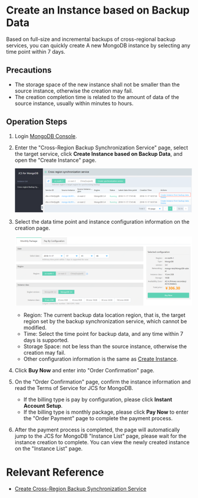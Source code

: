 # Create an Instance based on Backup Data

Based on full-size and incremental backups of cross-regional backup services, you can quickly create A new MongoDB instance by selecting any time point within 7 days.

## Precautions
- The storage space of the new instance shall not be smaller than the source instance, otherwise the creation may fail.
- The creation completion time is related to the amount of data of the source instance, usually within minutes to hours.

## Operation Steps
1. Login [MongoDB Console](https://mongodb-console.jdcloud.com/mongodb).
1. Enter the "Cross-Region Backup Synchronization Service" page, select the target service, click **Create Instance based on Backup Data**, and open the "Create Instance" page.

   ![Create Synchronization Service](../../../../../image/mongodb/mongo-045.png)

1. Select the data time point and instance configuration information on the creation page.

   ![Create Synchronization Service](../../../../../image/mongodb/mongo-046.png)

   - Region: The current backup data location region, that is, the target region set by the backup synchronization service, which cannot be modified.
   - Time: Select the time point for backup data, and any time within 7 days is supported.
   - Storage Space: not be less than the source instance, otherwise the creation may fail.
   - Other configuration information is the same as [Create Instance](../../Getting-Started/Create-Instance.md).

1. Click **Buy Now** and enter into "Order Confirmation" page.
1. On the "Order Confirmation" page, confirm the instance information and read the Terms of Service for JCS for MongoDB.
	- If the billing type is pay by configuration, please click **Instant Account Setup**.
	- If the billing type is monthly package, please click **Pay Now** to enter the "Order Payment" page to complete the payment process.
1. After the payment process is completed, the page will automatically jump to the JCS for MongoDB "Instance List" page, please wait for the instance creation to complete. You can view the newly created instance on the "Instance List" page.

# Relevant Reference
- [Create Cross-Region Backup Synchronization Service](Create-Backup-Sync.md)
